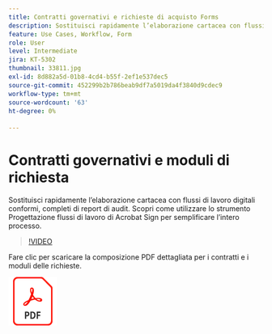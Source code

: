 ```yaml
---
title: Contratti governativi e richieste di acquisto Forms
description: Sostituisci rapidamente l’elaborazione cartacea con flussi di lavoro digitali conformi, completi di report di audit
feature: Use Cases, Workflow, Form
role: User
level: Intermediate
jira: KT-5302
thumbnail: 33811.jpg
exl-id: 8d882a5d-01b8-4cd4-b55f-2ef1e537dec5
source-git-commit: 452299b2b786beab9df7a5019da4f3840d9cdec9
workflow-type: tm+mt
source-wordcount: '63'
ht-degree: 0%

---
```


# Contratti governativi e moduli di richiesta

Sostituisci rapidamente l’elaborazione cartacea con flussi di lavoro digitali conformi, completi di report di audit. Scopri come utilizzare lo strumento Progettazione flussi di lavoro di Acrobat Sign per semplificare l’intero processo.

>[!VIDEO](https://video.tv.adobe.com/v/33811?quality=12&learn=on&hidetitle=true)

Fare clic per scaricare la composizione PDF dettagliata per i contratti e i moduli delle richieste.

[![Scarica ricetta PDF](../assets/acrobat_PDF_96.png)](../assets/UseCaseRecipe-EN-UsingWorkflowDesigner.pdf)
